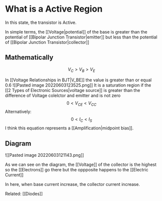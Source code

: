 # What is a Active Region
In this state, the transistor is Active.

In simple terms, the [[Voltage|potential]] of the base is greater than the potential of [[Bipolar Junction Transistor|emitter]] but less than  the potential of [[Bipolar Junction Transistor|collector]]

## Mathematically
$$V_C >V_B > V_E$$

In [[Voltage Relationships in BJT|V_BE]] the value is greater than or equal 0.6
![[Pasted image 20220603123525.png]]
It is a saturation region if the [[2 Types of Electronic Sources|voltage source]] is greater than the difference of Voltage colelctor and emitter and is not zero 
$$0 < V_{CE} < V_{CC}$$
Alternatively: $$0 < I_C < I_S$$
I think this equation represents a [[Amplification|midpoint bias]].

## Diagram
![[Pasted image 20220603121143.png]]


As we can see on the diagram, the [[Voltage]] of the collector is the highest so the [[Electrons]] go there but the oppposite happens to the [[Electric Current]]

In here, when base current increase, the collector current increase.

Related: [[Diodes]]


